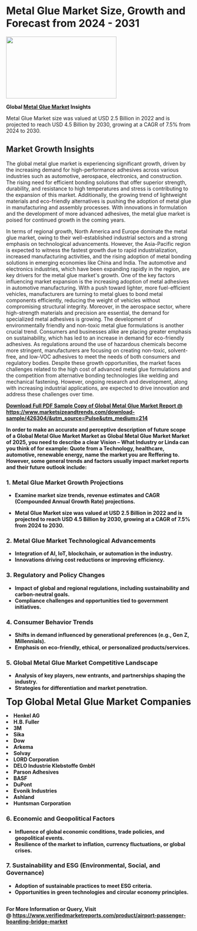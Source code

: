 <H1>Metal Glue Market Size, Growth and Forecast from 2024 - 2031</H1><img class="aligncenter size-medium wp-image-584254" src="https://thirdeyenews.in/wp-content/uploads/2024/09/Global-Market-Research-300x168.jpeg" alt="" width="300" height="168" /><p><strong>Global&nbsp;<a href="https://www.marketsizeandtrends.com/download-sample/426304/&amp;utm_source=Pulse&amp;utm_medium=214">Metal Glue Market</a> Insights</strong></p><p>Metal Glue Market size was valued at USD 2.5 Billion in 2022 and is projected to reach USD 4.5 Billion by 2030, growing at a CAGR of 7.5% from 2024 to 2030.</p><p><h2>Market Growth Insights</h2> <p>The global metal glue market is experiencing significant growth, driven by the increasing demand for high-performance adhesives across various industries such as automotive, aerospace, electronics, and construction. The rising need for efficient bonding solutions that offer superior strength, durability, and resistance to high temperatures and stress is contributing to the expansion of this market. Additionally, the growing trend of lightweight materials and eco-friendly alternatives is pushing the adoption of metal glue in manufacturing and assembly processes. With innovations in formulation and the development of more advanced adhesives, the metal glue market is poised for continued growth in the coming years.</p> <p><strong><a href="#"></a></strong></p> <p>In terms of regional growth, North America and Europe dominate the metal glue market, owing to their well-established industrial sectors and a strong emphasis on technological advancements. However, the Asia-Pacific region is expected to witness the fastest growth due to rapid industrialization, increased manufacturing activities, and the rising adoption of metal bonding solutions in emerging economies like China and India. The automotive and electronics industries, which have been expanding rapidly in the region, are key drivers for the metal glue market's growth. One of the key factors influencing market expansion is the increasing adoption of metal adhesives in automotive manufacturing. With a push toward lighter, more fuel-efficient vehicles, manufacturers are turning to metal glues to bond metal components efficiently, reducing the weight of vehicles without compromising structural integrity. Moreover, in the aerospace sector, where high-strength materials and precision are essential, the demand for specialized metal adhesives is growing. The development of environmentally friendly and non-toxic metal glue formulations is another crucial trend. Consumers and businesses alike are placing greater emphasis on sustainability, which has led to an increase in demand for eco-friendly adhesives. As regulations around the use of hazardous chemicals become more stringent, manufacturers are focusing on creating non-toxic, solvent-free, and low-VOC adhesives to meet the needs of both consumers and regulatory bodies. Despite these growth opportunities, the market faces challenges related to the high cost of advanced metal glue formulations and the competition from alternative bonding technologies like welding and mechanical fastening. However, ongoing research and development, along with increasing industrial applications, are expected to drive innovation and address these challenges over time.</p> <p><strong><a href="#"></p><p><span class=""><strong>Download Full PDF Sample Copy of Global Metal Glue Market Report</strong> @ <a href="https://www.marketsizeandtrends.com/download-sample/426304/&amp;utm_source=Pulse&amp;utm_medium=214" target="_blank">https://www.marketsizeandtrends.com/download-sample/426304/&amp;utm_source=Pulse&amp;utm_medium=214</a></span></p><p>In order to make an accurate and perceptive description of future scope of a Global&nbsp;Metal Glue Market Market as Global&nbsp;Metal Glue Market Market of 2025, you need to describe a clear Vision &ndash; What Industry or Linda can you think of for example: Quote from a Technology, healthcare, automotive, renewable energy, name the market you are Reffering to. However, some general trends and factors usually impact market reports and their future outlook include:</p><h3>1.&nbsp;<strong>Metal Glue Market Growth Projections</strong></h3><ul><li>Examine market size trends, revenue estimates and CAGR (Compounded Annual Growth Rate) projections.</li><li><p>Metal Glue Market size was valued at USD 2.5 Billion in 2022 and is projected to reach USD 4.5 Billion by 2030, growing at a CAGR of 7.5% from 2024 to 2030.</p></li></ul><h3>2.&nbsp;<strong>Metal Glue Market Technological Advancements</strong></h3><ul><li>Integration of AI, IoT, blockchain, or automation in the industry.</li><li>Innovations driving cost reductions or improving efficiency.</li></ul><h3>3.&nbsp;<strong>Regulatory and Policy Changes</strong></h3><ul><li>Impact of global and regional regulations, including sustainability and carbon-neutral goals.</li><li>Compliance challenges and opportunities tied to government initiatives.</li></ul><h3>4.&nbsp;<strong>Consumer Behavior Trends</strong></h3><ul><li>Shifts in demand influenced by generational preferences (e.g., Gen Z, Millennials).</li><li>Emphasis on eco-friendly, ethical, or personalized products/services.</li></ul><h3>5.&nbsp;<strong>Global Metal Glue Market Competitive Landscape</strong></h3><ul><li>Analysis of key players, new entrants, and partnerships shaping the industry.</li><li>Strategies for differentiation and market penetration.</li></ul><p data-pm-slice="1 1 []"><span style="color: inherit; font-family: inherit; font-size: 25px;">Top Global Metal Glue Market Companies</span></p><div class="" data-test-id=""><p><li>Henkel AG</li><li> H.B. Fuller</li><li> 3M</li><li> Sika</li><li> Dow</li><li> Arkema</li><li> Solvay</li><li> LORD Corporation</li><li> DELO Industrie Klebstoffe GmbH</li><li> Parson Adhesives</li><li> BASF</li><li> DuPont</li><li> Evonik Industries</li><li> Ashland</li><li> Huntsman Corporation</li></p></div><h3>6.&nbsp;<strong>Economic and Geopolitical Factors</strong></h3><ul><li>Influence of global economic conditions, trade policies, and geopolitical events.</li><li>Resilience of the market to inflation, currency fluctuations, or global crises.</li></ul><h3>7.&nbsp;<strong>Sustainability and ESG (Environmental, Social, and Governance)</strong></h3><ul><li>Adoption of sustainable practices to meet ESG criteria.</li><li>Opportunities in green technologies and circular economy principles.</li></ul><h2><strong style="font-size: 14px;">For More Information or Query, Visit @&nbsp;</strong><a style="background-color: #ffffff; font-size: 14px;" href="https://www.marketsizeandtrends.com/report/metal-glue-market/" target="_blank">https://www.verifiedmarketreports.com/product/airport-passenger-boarding-bridge-market</a></h2>
